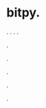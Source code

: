 # bitpy.
.
.
.
.












.






















































.
























.



























.


















































.
